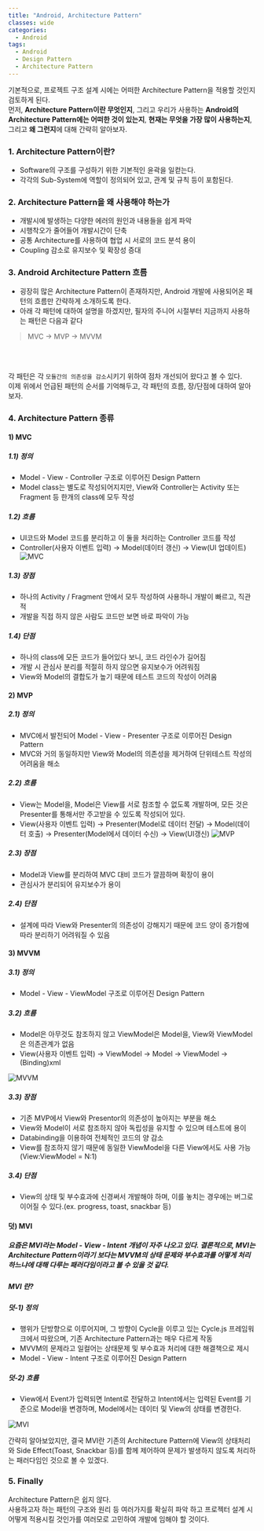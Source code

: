 ```yaml
---
title: "Android, Architecture Pattern"
classes: wide
categories:
  - Android
tags:
  - Android
  - Design Pattern
  - Architecture Pattern
---
```

기본적으로, 프로젝트 구조 설계 시에는 어떠한 Architecture Pattern을 적용할 것인지 검토하게 된다.  
먼저, **Architecture Pattern이란 무엇인지**, 그리고 우리가 사용하는 **Android의 Architecture Pattern에는 어떠한 것이 있는지**, **현재는 무엇을 가장 많이 사용하는지**, 그리고 **왜 그런지**에 대해 간략히 알아보자.  

### 1. Architecture Pattern이란?
   - Software의 구조를 구성하기 위한 기본적인 윤곽을 일컫는다. 
   - 각각의 Sub-System에 역할이 정의되어 있고, 관계 및 규칙 등이 포함된다. 
### 2. Architecture Pattern을 왜 사용해야 하는가
   - 개발시에 발생하는 다양한 에러의 원인과 내용들을 쉽게 파악
   - 시행착오가 줄어들어 개발시간이 단축
   - 공통 Architecture를 사용하여 협업 시 서로의 코드 분석 용이
   - Coupling 감소로 유지보수 및 확장성 증대 
### 3. Android Architecture Pattern 흐름
   - 굉장히 많은 Architecture Pattern이 존재하지만, Android 개발에 사용되어온 패턴의 흐름만 간략하게 소개하도록 한다.
   - 아래 각 패턴에 대하여 설명을 하겠지만, 필자의 주니어 시절부터 지금까지 사용하는 패턴은 다음과 같다
   > MVC -> MVP -> MVVM
<br>
<br>

각 패턴은 각 `모듈간의 의존성을 감소`시키기 위하여 점차 개선되어 왔다고 볼 수 있다.  
이제 위에서 언급된 패턴의 순서를 기억해두고, 각 패턴의 흐름, 장/단점에 대하여 알아보자.
<br>

### 4. Architecture Pattern 종류
#### 1) MVC
##### 1.1) 정의
- Model - View - Controller 구조로 이루어진 Design Pattern
- Model class는 별도로 작성되어지지만, View와 Controller는 Activity 또는 Fragment 등 한개의 class에 모두 작성

##### 1.2) 흐름
- UI코드와 Model 코드를 분리하고 이 둘을 처리하는 Controller 코드를 작성
- Controller(사용자 이벤트 입력) -> Model(데이터 갱신) -> View(UI 업데이트)
 ![MVC](/assets/posts/mvc.png)

##### 1.3) 장점
- 하나의 Activity / Fragment 안에서 모두 작성하여 사용하니 개발이 빠르고, 직관적
- 개발을 직접 하지 않은 사람도 코드만 보면 바로 파악이 가능

##### 1.4) 단점
- 하나의 class에 모든 코드가 들어있다 보니, 코드 라인수가 길어짐
- 개발 시 관심사 분리를 적절히 하지 않으면 유지보수가 어려워짐
- View와 Model의 결합도가 높기 때문에 테스트 코드의 작성이 어려움

#### 2) MVP
##### 2.1) 정의
- MVC에서 발전되어 Model - View - Presenter 구조로 이루어진 Design Pattern
- MVC와 거의 동일하지만 View와 Model의 의존성을 제거하여 단위테스트 작성의 어려움을 해소

##### 2.2) 흐름
- View는 Model을, Model은 View를 서로 참조할 수 없도록 개발하며, 모든 것은 Presenter를 통해서만 주고받을 수 있도록 작성되어 있다.
- View(사용자 이벤트 입력) -> Presenter(Model로 데이터 전달) -> Model(데이터 호출) -> Presenter(Model에서 데이터 수신) -> View(UI갱신)
 ![MVP](/assets/posts/mvp.png)

##### 2.3) 장점
- Model과 View를 분리하여 MVC 대비 코드가 깔끔하며 확장이 용이
- 관심사가 분리되어 유지보수가 용이

##### 2.4) 단점
- 설계에 따라 View와 Presenter의 의존성이 강해지기 때문에 코드 양이 증가함에 따라 분리하기 어려워질 수 있음

#### 3) MVVM
##### 3.1) 정의
- Model - View - ViewModel 구조로 이루어진 Design Pattern

##### 3.2) 흐름
- Model은 아무것도 참조하지 않고 ViewModel은 Model을, View와 ViewModel은 의존관계가 없음
- View(사용자 이벤트 입력) -> ViewModel -> Model -> ViewModel -> (Binding)xml

![MVVM](/assets/posts/mvvm.png)

##### 3.3) 장점
- 기존 MVP에서 View와 Presentor의 의존성이 높아지는 부분을 해소
- View와 Model이 서로 참조하지 않아 독립성을 유지할 수 있으며 테스트에 용이
- Databinding을 이용하여 전체적인 코드의 양 감소 
- View를 참조하지 않기 때문에 동일한 ViewModel을 다른 View에서도 사용 가능(View:ViewModel = N:1)

##### 3.4) 단점
- View의 상태 및 부수효과에 신경써서 개발해야 하며, 이를 놓치는 경우에는 버그로 이어질 수 있다.(ex. progress, toast, snackbar 등)

#### 덧) MVI  
<h5>요즘은 MVI라는 Model - View - Intent 개념이 자주 나오고 있다.
결론적으로, MVI는 Architecture Pattern이라기 보다는 MVVM의 상태 문제와 부수효과를 어떻게 처리하느냐에 대해 다루는 패러다임이라고 볼 수 있을 것 같다.</h5>

##### MVI 란?
##### 덧-1) 정의
- 행위가 단방향으로 이루어지며, 그 방향이 Cycle을 이루고 있는 Cycle.js 프레임워크에서 따왔으며, 기존 Architecture Pattern과는 매우 다르게 작동
- MVVM의 문제라고 일컬어는 상태문제 및 부수효과 처리에 대한 해결책으로 제시 
- Model - View - Intent 구조로 이루어진 Design Pattern
    
##### 덧-2) 흐름
- View에서 Event가 입력되면 Intent로 전달하고 Intent에서는 입력된 Event를 기준으로 Model을 변경하며, Model에서는 데이터 및 View의 상태를 변경한다.

![MVI](assets/posts/mvi.png)

간략히 알아보았지만, 결국 MVI란 기존의 Architecture Pattern에 View의 상태처리와 Side Effect(Toast, Snackbar 등)를 함께 제어하여 문제가 발생하지 않도록 처리하는 패러다임인 것으로 볼 수 있겠다.

### 5. Finally
Architecture Pattern은 쉽지 않다.  
사용하고자 하는 패턴의 구조와 원리 등 여러가지를 확실히 파악 하고 프로젝터 설계 시 어떻게 적용시킬 것인가를 여러모로 고민하여 개발에 임해야 할 것이다.
